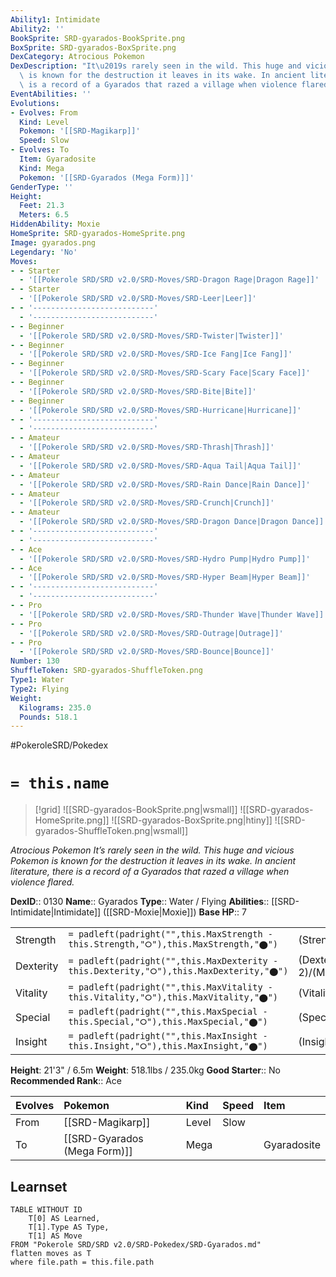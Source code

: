 ```yaml
---
Ability1: Intimidate
Ability2: ''
BookSprite: SRD-gyarados-BookSprite.png
BoxSprite: SRD-gyarados-BoxSprite.png
DexCategory: Atrocious Pokemon
DexDescription: "It\u2019s rarely seen in the wild. This huge and vicious Pokemon\
  \ is known for the destruction it leaves in its wake. In ancient literature, there\
  \ is a record of a Gyarados that razed a village when violence flared."
EventAbilities: ''
Evolutions:
- Evolves: From
  Kind: Level
  Pokemon: '[[SRD-Magikarp]]'
  Speed: Slow
- Evolves: To
  Item: Gyaradosite
  Kind: Mega
  Pokemon: '[[SRD-Gyarados (Mega Form)]]'
GenderType: ''
Height:
  Feet: 21.3
  Meters: 6.5
HiddenAbility: Moxie
HomeSprite: SRD-gyarados-HomeSprite.png
Image: gyarados.png
Legendary: 'No'
Moves:
- - Starter
  - '[[Pokerole SRD/SRD v2.0/SRD-Moves/SRD-Dragon Rage|Dragon Rage]]'
- - Starter
  - '[[Pokerole SRD/SRD v2.0/SRD-Moves/SRD-Leer|Leer]]'
- - '---------------------------'
  - '---------------------------'
- - Beginner
  - '[[Pokerole SRD/SRD v2.0/SRD-Moves/SRD-Twister|Twister]]'
- - Beginner
  - '[[Pokerole SRD/SRD v2.0/SRD-Moves/SRD-Ice Fang|Ice Fang]]'
- - Beginner
  - '[[Pokerole SRD/SRD v2.0/SRD-Moves/SRD-Scary Face|Scary Face]]'
- - Beginner
  - '[[Pokerole SRD/SRD v2.0/SRD-Moves/SRD-Bite|Bite]]'
- - Beginner
  - '[[Pokerole SRD/SRD v2.0/SRD-Moves/SRD-Hurricane|Hurricane]]'
- - '---------------------------'
  - '---------------------------'
- - Amateur
  - '[[Pokerole SRD/SRD v2.0/SRD-Moves/SRD-Thrash|Thrash]]'
- - Amateur
  - '[[Pokerole SRD/SRD v2.0/SRD-Moves/SRD-Aqua Tail|Aqua Tail]]'
- - Amateur
  - '[[Pokerole SRD/SRD v2.0/SRD-Moves/SRD-Rain Dance|Rain Dance]]'
- - Amateur
  - '[[Pokerole SRD/SRD v2.0/SRD-Moves/SRD-Crunch|Crunch]]'
- - Amateur
  - '[[Pokerole SRD/SRD v2.0/SRD-Moves/SRD-Dragon Dance|Dragon Dance]]'
- - '---------------------------'
  - '---------------------------'
- - Ace
  - '[[Pokerole SRD/SRD v2.0/SRD-Moves/SRD-Hydro Pump|Hydro Pump]]'
- - Ace
  - '[[Pokerole SRD/SRD v2.0/SRD-Moves/SRD-Hyper Beam|Hyper Beam]]'
- - '---------------------------'
  - '---------------------------'
- - Pro
  - '[[Pokerole SRD/SRD v2.0/SRD-Moves/SRD-Thunder Wave|Thunder Wave]]'
- - Pro
  - '[[Pokerole SRD/SRD v2.0/SRD-Moves/SRD-Outrage|Outrage]]'
- - Pro
  - '[[Pokerole SRD/SRD v2.0/SRD-Moves/SRD-Bounce|Bounce]]'
Number: 130
ShuffleToken: SRD-gyarados-ShuffleToken.png
Type1: Water
Type2: Flying
Weight:
  Kilograms: 235.0
  Pounds: 518.1
---
```


#PokeroleSRD/Pokedex

# `= this.name`

> [!grid]
> ![[SRD-gyarados-BookSprite.png|wsmall]]
> ![[SRD-gyarados-HomeSprite.png]]
> ![[SRD-gyarados-BoxSprite.png|htiny]]
> ![[SRD-gyarados-ShuffleToken.png|wsmall]]


*Atrocious Pokemon*
*It’s rarely seen in the wild. This huge and vicious Pokemon is known for the destruction it leaves in its wake. In ancient literature, there is a record of a Gyarados that razed a village when violence flared.*

**DexID**:: 0130
**Name**:: Gyarados
**Type**:: Water / Flying
**Abilities**:: [[SRD-Intimidate|Intimidate]] ([[SRD-Moxie|Moxie]])
**Base HP**:: 7

|           |                                                                                        |                                          |
| --------- | -------------------------------------------------------------------------------------- | ---------------------------------------- |
| Strength  | `= padleft(padright("",this.MaxStrength - this.Strength,"⭘"),this.MaxStrength,"⬤")`    | (Strength::3)/(MaxStrength::7)   |
| Dexterity | `= padleft(padright("",this.MaxDexterity - this.Dexterity,"⭘"),this.MaxDexterity,"⬤")` | (Dexterity:: 2)/(MaxDexterity::5) |
| Vitality  | `= padleft(padright("",this.MaxVitality - this.Vitality,"⭘"),this.MaxVitality,"⬤")`    | (Vitality::2)/(MaxVitality::5)   |
| Special   | `= padleft(padright("",this.MaxSpecial - this.Special,"⭘"),this.MaxSpecial,"⬤")`       | (Special::2)/(MaxSpecial::4)     |
| Insight   | `= padleft(padright("",this.MaxInsight - this.Insight,"⭘"),this.MaxInsight,"⬤")`       | (Insight::3)/(MaxInsight::6)     |

**Height**: 21'3" / 6.5m
**Weight**: 518.1lbs / 235.0kg
**Good Starter**:: No
**Recommended Rank**:: Ace

| Evolves   | Pokemon                      | Kind   | Speed   | Item        |
|:----------|:-----------------------------|:-------|:--------|:------------|
| From      | [[SRD-Magikarp]]             | Level  | Slow    |             |
| To        | [[SRD-Gyarados (Mega Form)]] | Mega   |         | Gyaradosite |

## Learnset

```dataview
TABLE WITHOUT ID
    T[0] AS Learned,
    T[1].Type AS Type,
    T[1] AS Move
FROM "Pokerole SRD/SRD v2.0/SRD-Pokedex/SRD-Gyarados.md"
flatten moves as T
where file.path = this.file.path
```
